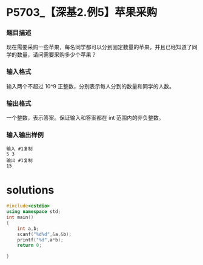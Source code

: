 # P5703_【深基2.例5】苹果采购
### 题目描述
现在需要采购一些苹果，每名同学都可以分到固定数量的苹果，并且已经知道了同学的数量，请问需要采购多少个苹果？

### 输入格式
输入两个不超过 10^9
  正整数，分别表示每人分到的数量和同学的人数。

### 输出格式
一个整数，表示答案。保证输入和答案都在 int 范围内的非负整数。

### 输入输出样例
```
输入 #1复制
5 3
输出 #1复制
15
```


# solutions
```cpp
#include<cstdio>
using namespace std;
int main()
{
    int a,b;
    scanf("%d%d",&a,&b);
    printf("%d",a*b);
    return 0;

}
```
